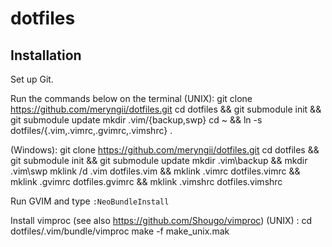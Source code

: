 dotfiles
========

Installation
-----

Set up Git.

Run the commands below on the terminal (UNIX):
    git clone https://github.com/meryngii/dotfiles.git
    cd dotfiles && git submodule init && git submodule update
    mkdir .vim/{backup,swp}
    cd ~ && ln -s dotfiles/{.vim,.vimrc,.gvimrc,.vimshrc} .

(Windows):
    git clone https://github.com/meryngii/dotfiles.git
    cd dotfiles && git submodule init && git submodule update
    mkdir .vim\backup && mkdir .vim\swp
    mklink /d .vim dotfiles\.vim && mklink .vimrc dotfiles\.vimrc && mklink .gvimrc dotfiles\.gvimrc && mklink .vimshrc dotfiles\.vimshrc

Run GVIM and type `:NeoBundleInstall`

Install vimproc (see also https://github.com/Shougo/vimproc) (UNIX) :
    cd dotfiles/.vim/bundle/vimproc
    make -f make_unix.mak

